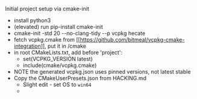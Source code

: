 Initial project setup via cmake-init
- install python3
- (elevated) run pip-install cmake-init
- cmake-init -std 20 --no-clang-tidy --p vcpkg hecate
- fetch vcpkg.cmake from [[https://github.com/bitmeal/vcpkg-cmake-integration]], put it in /cmake
- in root CMakeLists.txt, add before 'project':
	- set(VCPKG_VERSION latest)
	- include(cmake/vcpkg.cmake)
- NOTE the generated vcpkg.json uses pinned versions, not latest stable
- Copy the CMakeUserPresets.json from HACKING.md
	- Slight edit - set OS to  `win64`
	- 